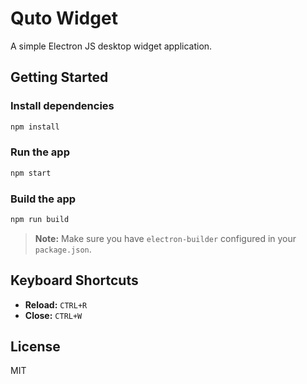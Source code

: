 # Quto Widget

A simple Electron JS desktop widget application.

## Getting Started

### Install dependencies

```bash
npm install
```

### Run the app

```bash
npm start
```

### Build the app

```bash
npm run build
```

> **Note:** Make sure you have `electron-builder` configured in your `package.json`.

## Keyboard Shortcuts

- **Reload:** `CTRL+R`
- **Close:** `CTRL+W`

## License

MIT
